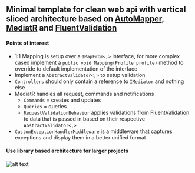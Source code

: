 ﻿## Minimal template for clean web api with vertical sliced architecture based on [AutoMapper](https://automapper.org/), [MediatR](https://github.com/jbogard/MediatR) and [FluentValidation](https://fluentvalidation.net/)
#### Points of interest
* 1:1 Mapping is setup over a `IMapFrom<,>` interface, for more complex cased implement a `public void Mapping(Profile profile)` method to override to default implementation of the interface
* Implement a `AbstractValidator<,>` to setup validation
* `Controllers` should only contain a reference to `IMediator` and nothing else
* MediatR handles all request, commands and notifications
    * `Commands` = creates and updates
    * `Queries` = queries 
    * `RequestValidationBehavior` applies validations from FluentValidation to data that is passed in based on their respective `AbstractValidator<,>`
* `CustomExceptionHandlerMiddleware` is a middleware that captures exceptions and display them in a better unified format

#### Use library based architecture for larger projects

![alt text](https://i.imgur.com/RhcxJ82.png "EU Pronet")

